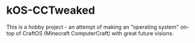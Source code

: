 # kOS-CCTweaked
This is a hobby project - an attempt of making an "operating system" on-top of CraftOS (Minecraft ComputerCraft) with great future visions.
